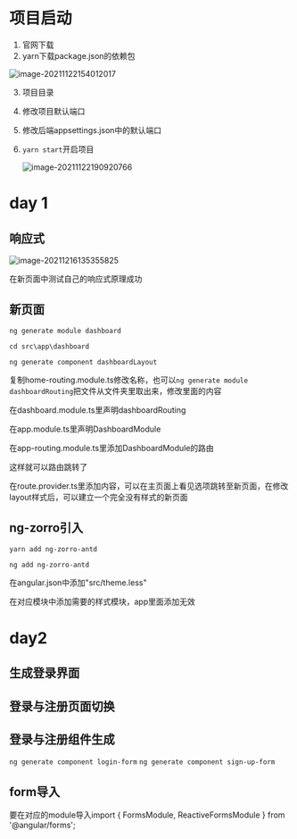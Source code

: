 # 项目启动

1. 官网下载
2. yarn下载package.json的依赖包

![image-20211122154012017](C:\Users\WU\AppData\Roaming\Typora\typora-user-images\image-20211122154012017.png)

3. 项目目录

4. 修改项目默认端口

5. 修改后端appsettings.json中的默认端口

6. `yarn start`开启项目

   ![image-20211122190920766](C:\Users\WU\AppData\Roaming\Typora\typora-user-images\image-20211122190920766.png)

# day 1

## 响应式

![image-20211216135355825](C:\Users\WU\AppData\Roaming\Typora\typora-user-images\image-20211216135355825.png)

在新页面中测试自己的响应式原理成功

## 新页面

`ng generate module dashboard`

`cd src\app\dashboard`

`ng generate component dashboardLayout`

复制home-routing.module.ts修改名称，也可以`ng generate module dashboardRouting`把文件从文件夹里取出来，修改里面的内容

在dashboard.module.ts里声明dashboardRouting

在app.module.ts里声明DashboardModule

在app-routing.module.ts里添加DashboardModule的路由

这样就可以路由跳转了

在route.provider.ts里添加内容，可以在主页面上看见选项跳转至新页面，在修改layout样式后，可以建立一个完全没有样式的新页面

## ng-zorro引入

`yarn add ng-zorro-antd`

`ng add ng-zorro-antd`

在angular.json中添加"src/theme.less"

在对应模块中添加需要的样式模块，app里面添加无效

# day2
## 生成登录界面
## 登录与注册页面切换
## 登录与注册组件生成
`ng generate component login-form`
`ng generate component sign-up-form`
## form导入
要在对应的module导入import { FormsModule, ReactiveFormsModule } from '@angular/forms';

